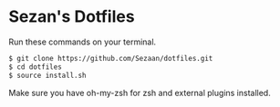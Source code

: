 # Sezan's Dotfiles

Run these commands on your terminal.
```sh
$ git clone https://github.com/Sezaan/dotfiles.git
$ cd dotfiles
$ source install.sh
```

Make sure you have oh-my-zsh for zsh and external plugins installed.
